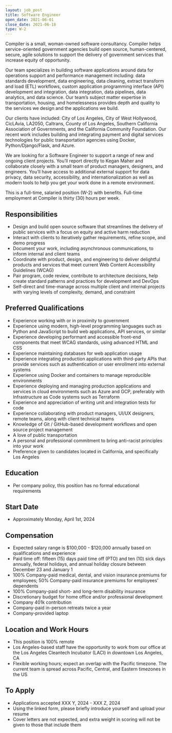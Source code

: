 ```yaml
---
layout: job_post
title: Software Engineer
open_date: 2021-06-01
close_date: 2021-06-18
type: W-2
---
```


Compiler is a small, woman-owned software consultancy. Compiler helps service-oriented government agencies build open source, human-centered, secure, agile solutions to support the delivery of government services that increase equity of opportunity.

Our team specializes in building software applications around data for operations support and performance management including: data standards development, data engineering, data cleaning, extract transform and load (ETL) workflows, custom application programming interface (API) development and integration, data integration, data pipelines, data analytics, and data science. Our team’s subject matter expertise in transportation, housing, and homelessness provides depth and quality to the services we design and the applications we build.

Our clients have included: City of Los Angeles, City of West Hollywood, CicLAvia, LA2050, Caltrans, County of Los Angeles, Southern California Association of Governments, and the California Community Foundation. Our recent work includes building and integrating payment and digital services technologies for public transportation agencies using Docker, Python/Django/Flask, and Azure.

We are looking for a Software Engineer to support a range of new and ongoing client projects. You’ll report directly to Kegan Maher and collaborate closely with a small team of product managers, designers, and engineers. You’ll have access to additional external support for data privacy, data security, accessibility, and internationalization as well as modern tools to help you get your work done in a remote environment.

This is a full-time, salaried position (W-2) with benefits. Full-time employment at Compiler is thirty (30) hours per week.

## Responsibilities

- Design and build open source software that streamlines the delivery of public services with a focus on equity and active harm reduction
- Interact with clients to iteratively gather requirements, refine scope, and demo progress
- Document your work, including asynchronous communications, to inform internal and client teams
- Coordinate with product, design, and engineering to deliver delightful products and services that meet current Web Content Accessibility Guidelines (WCAG)
- Pair program, code review, contribute to architecture decisions, help create standard patterns and practices for development and DevOps
- Self-direct and time-manage across multiple client and internal projects with varying levels of complexity, demand, and constraint

## Preferred Qualifications

- Experience working with or in proximity to government
- Experience using modern, high-level programming languages such as Python and JavaScript to build web applications, API services, or similar
- Experience developing performant and accessible front-end components that meet WCAG standards, using advanced HTML and CSS
- Experience maintaining databases for web application usage
- Experience integrating production applications with third-party APIs that provide services such as authentication or user enrollment into external systems
- Experience using Docker and containers to manage reproducible environments
- Experience deploying and managing production applications and services in cloud environments such as Azure and GCP, preferably with Infrastructure as Code systems such as Terraform
- Experience and appreciation of writing unit and integration tests for code
- Experience collaborating with product managers, UI/UX designers, remote teams, along with client technical teams
- Knowledge of Git / GitHub-based development workflows and open source project management
- A love of public transportation
- A personal and professional commitment to bring anti-racist principles into your work
- Preference given to candidates located in California, and specifically Los Angeles

## Education

- Per company policy, this position has no formal educational requirements

## Start Date

- Approximately Monday, April 1st, 2024

## Compensation

- Expected salary range is $100,000 - $120,000 annually based on qualifications and experience
- Paid time off: fifteen (15) days paid time off (PTO) and ten (10) sick days annually, federal holidays, and annual holiday closure between December 23 and January 1
- 100% Company-paid medical, dental, and vision insurance premiums for employees; 50% Company-paid insurance premiums for employees’ dependents
- 100% Company-paid short- and long-term disability insurance
- Discretionary budget for home office and/or professional development
- Company 401k contribution
- Company-paid in-person retreats twice a year
- Company-provided laptop

## Location and Work Hours

- This position is 100% remote
- Los Angeles-based staff have the opportunity to work from our office at the Los Angeles Cleantech Incubator (LACI) in downtown Los Angeles, CA
- Flexible working hours; expect an overlap with the Pacific timezone. The current team is spread across Pacific, Central, and Eastern timezones in the US

## To Apply

- Applications accepted XXX Y, 2024 - XXX Z, 2024
- Using the linked form, please briefly introduce yourself and upload your resume
- Cover letters are not expected, and extra weight in scoring will not be given to those that include them
